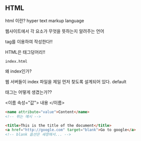 ## HTML

html 이란? hyper text markup language

웹사이트에서 각 요소가 무엇을 뜻하는지 알려주는 언어

tag를 이용하여 작성한다!!

HTML은 태그덩어리!!



`index.html`

왜 index인가?

웹 서버들이 index 파일을 제일 먼저 찾도록 설계되어 있다. default

태그는 어떻게 생겼는가??

<이름 속성="값"> 내용 </이름>

```html
<name attribute="value">Content</name> 
<!-- 위는 예시 -->

<title>This is the title of the document</title>
<a href="http://google.com" target="blank">Go to google</a>
<!-- blank 옵션은 새창에서... -->
```

